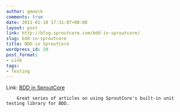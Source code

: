 ```yaml
---
author: gmoeck
comments: true
date: 2011-01-10 17:31:07+00:00
layout: post
link: http://blog.sproutcore.com/bdd-in-sproutcore/
slug: bdd-in-sproutcore
title: BDD in SproutCore
wordpress_id: 20
post_format:
- Link
tags:
- Testing
---
```


Link: [BDD in SproutCore](http://gmoeck.github.com/2010/01/10/bdd-in-sproutcore-intro.html)

		Great series of articles on using SproutCore's built-in unit testing library for BDD.
